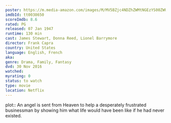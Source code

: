```yaml
---
poster: https://m.media-amazon.com/images/M/MV5BZjc4NDZhZWMtNGEzYS00ZWU2LThlM2ItNTA0YzQ0OTExMTE2XkEyXkFqcGdeQXVyNjUwMzI2NzU@._V1_SX300.jpg 
imdbId: tt0038650 
scoreImdb: 8.6 
rated: PG
released: 07 Jan 1947 
runtime: 130 min 
cast: James Stewart, Donna Reed, Lionel Barrymore 
director: Frank Capra 
country: United States
language: English, French
aka:
genre: Drama, Family, Fantasy 
dvd: 30 Nov 2016
watched: 
myrating: 0
status: to watch
type: movie
location: Netflix
---
```


plot:: An angel is sent from Heaven to help a desperately frustrated businessman by showing him what life would have been like if he had never existed.